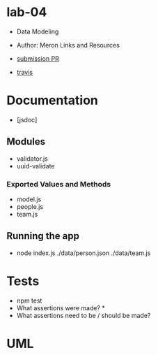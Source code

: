 # lab-04
* Data Modeling

* Author: Meron
Links and Resources
* [submission PR](https://github.com/meron-401n14/lab-04/pull/1)
* [travis](travis)
# Documentation
* [jsdoc]

## Modules
* validator.js
* uuid-validate


### Exported Values and Methods
* model.js
* people.js
* team.js

## Running the app
* node index.js ./data/person.json ./data/team.js
# Tests
* npm test
* What assertions were made? *
* What assertions need to be / should be made?
# UML